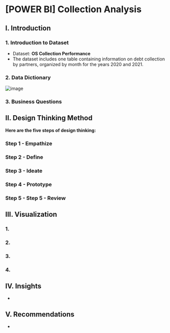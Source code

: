 # [POWER BI] Collection Analysis
## I. Introduction
### 1. Introduction to Dataset
* Dataset: **OS Collection Performance**
* The dataset includes one table containing information on debt collection by partners, organized by month for the years 2020 and 2021.
### 2. Data Dictionary
![image](https://user-images.githubusercontent.com/101726623/235452129-fab917bf-16dc-4a9f-a617-8ddf1f10eac8.png)

### 3. Business Questions

## II. Design Thinking Method
**Here are the five steps of design thinking:**
### Step 1 - Empathize


### Step 2 - Define


### Step 3 - Ideate


### Step 4 - Prototype

### Step 5 - Step 5 - Review


## III. Visualization
### 1. 

### 2.


### 3. 


### 4. 


## IV. Insights
* 
## V. Recommendations
* 
